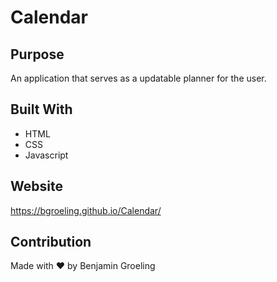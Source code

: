 # Calendar

## Purpose
An application that serves as a updatable planner for the user. 

## Built With
* HTML
* CSS
* Javascript

## Website
https://bgroeling.github.io/Calendar/

## Contribution
Made with ❤️ by Benjamin Groeling 
